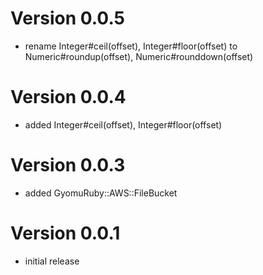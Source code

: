 # Version 0.0.5

* rename Integer#ceil(offset), Integer#floor(offset) to Numeric#roundup(offset), Numeric#rounddown(offset)

# Version 0.0.4

* added Integer#ceil(offset), Integer#floor(offset)

# Version 0.0.3

* added GyomuRuby::AWS::FileBucket

# Version 0.0.1

* initial release
